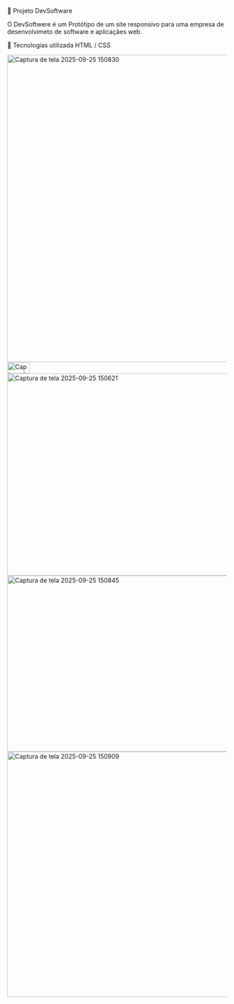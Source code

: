  📌 Projeto DevSoftware

 O DevSoftwere é um Protótipo de um site responsivo para uma empresa de desenvolvimeto de software
 e aplicaçães web.

 🚀 Tecnologias utilizada
     HTML / CSS 

   
 <img width="1551" height="705" alt="Captura de tela 2025-09-25 150830" src="https://github.com/user-attachments/assets/32429903-6324-4ab0-8642-5e1129d587f4" />
<img width="51" height="26" alt="Captura de tela 2025-09-25 150542" src="https://github.com/user-attachments/assets/3d65e1e4-1d94-435a-912e-5933bf47467d" />
<img width="1541" height="464" alt="Captura de tela 2025-09-25 150621" src="https://github.com/user-attachments/assets/cc351a1e-0b8e-4d3e-ad9c-dd0f137bbbe7" />
<img width="1601" height="404" alt="Captura de tela 2025-09-25 150845" src="https://github.com/user-attachments/assets/b1e58c03-6368-42f8-95a9-f24f81161e33" />
<img width="1618" height="563" alt="Captura de tela 2025-09-25 150909" src="https://github.com/user-attachments/assets/0871f2a2-c06d-49f3-9ec0-bece65e3239d" />
